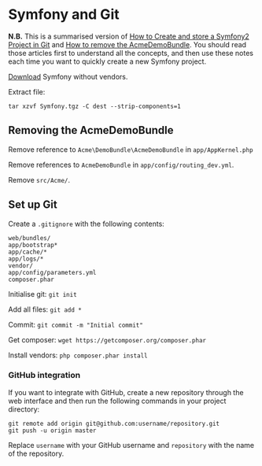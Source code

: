 # Symfony and Git

**N.B.** This is a summarised version of [How to Create and store a Symfony2 Project in Git](http://symfony.com/doc/current/cookbook/workflow/new_project_git.html) and [How to remove the AcmeDemoBundle](http://symfony.com/doc/current/cookbook/bundles/remove.html). You should read those articles first to understand all the concepts, and then use these notes each time you want to quickly create a new Symfony project.

[Download](http://symfony.com/download) Symfony without vendors.

Extract file:

```
tar xzvf Symfony.tgz -C dest --strip-components=1
```

## Removing the AcmeDemoBundle

Remove reference to `Acme\DemoBundle\AcmeDemoBundle` in `app/AppKernel.php`

Remove references to `AcmeDemoBundle` in `app/config/routing_dev.yml`.

Remove `src/Acme/`.

## Set up Git

Create a `.gitignore` with the following contents:

```
web/bundles/
app/bootstrap*
app/cache/*
app/logs/*
vendor/
app/config/parameters.yml
composer.phar
```

Initialise git: `git init`

Add all files: `git add *`

Commit: `git commit -m "Initial commit"`

Get composer: `wget https://getcomposer.org/composer.phar`

Install vendors: `php composer.phar install`

### GitHub integration

If you want to integrate with GitHub, create a new repository through the web interface and then run the following commands in your project directory:

```
git remote add origin git@github.com:username/repository.git
git push -u origin master
```

Replace `username` with your GitHub username and `repository` with the name of the repository.

